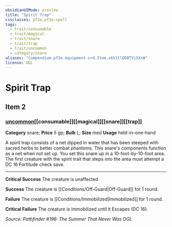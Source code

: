 ```yaml
---
obsidianUIMode: preview
title: "Spirit Trap"
cssclasses: pf2e,pf2e-spell
tags:
  - trait/consumable
  - trait/magical
  - trait/snare
  - trait/trap
  - trait/uncommon
  - category/snare
aliases: "Compendium.pf2e.equipment-srd.Item.x6V1tlDDBTVj5XnW"
license: OGL
---
```

# Spirit Trap
## Item 2
### [uncommon](uncommon "Uncommon Rarity Trait")[[consumable]][[magical]][[snare]][[trap]]

**Category** snare; 
**Price** 5 gp; 
**Bulk** L; **Size** med
**Usage** held-in-one-hand

A spirit trap consists of a net dipped in water that has been steeped with sacred herbs to better combat phantoms. This snare's components function as a net when not set up. You set this snare up in a 10-foot-by-10-foot area. The first creature with the spirit trait that steps into the area must attempt a DC 16 Fortitude check save.

* * *

**Critical Success** The creature is unaffected

**Success** The creature is [[Conditions/Off-Guard|Off-Guard]] for 1 round.

**Failure** The creature is [[Conditions/Immobilized|Immobilized]] for 1 round.

**Critical Failure** The creature is immobilized until it Escapes (DC 16).

*Source: Pathfinder #196: The Summer That Never Was*
*OGL*